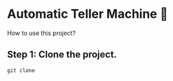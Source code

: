 # Automatic Teller Machine 🏦

How to use this project?

## Step 1: Clone the project.

`git clone`





